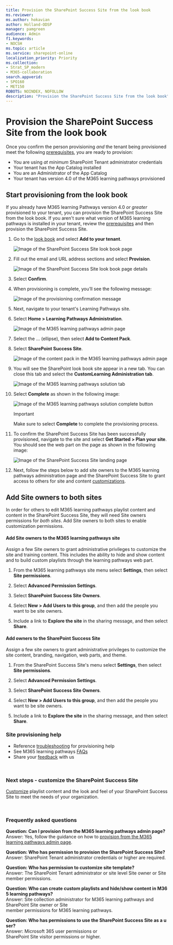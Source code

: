 ```yaml
---
title: Provision the SharePoint Success Site from the look book
ms.reviewer: 
ms.author: hokavian
author: Holland-ODSP
manager: pamgreen
audience: Admin
f1.keywords:
- NOCSH
ms.topic: article
ms.service: sharepoint-online
localization_priority: Priority
ms.collection:  
- Strat_SP_modern
- M365-collaboration
search.appverid:
- SPO160
- MET150
ROBOTS: NOINDEX, NOFOLLOW
description: "Provision the SharePoint Success Site from the look book"
---
```


# Provision the SharePoint Success Site from the look book

Once you confirm the person provisioning *and* the tenant being provisioned meet the following [prerequisites](https://docs.microsoft.com/sharepoint/provision-sss#meet-the-prerequisites), you are ready to provision:

- You are using *at minimum* SharePoint Tenant administrator credentials
- Your tenant has the App Catalog installed
- You are an Administrator of the App Catalog
- Your tenant has version 4.0 of the M365 learning pathways provisioned


## Start provisioning from the look book
If you already have M365 learning Pathways version 4.0 *or greater* provisioned to your tenant, you can provision the SharePoint Success Site from the look book. If you aren't sure what version of M365 learning pathways is installed in your tenant, review the [prerequisites](https://docs.microsoft.com/sharepoint/provision-sss#meet-the-prerequisites) and then provision the SharePoint Success Site. 

1. Go to the [look book](https://provisioning-test.sharepointpnp.com/details/0b860749-56a0-4c4c-992c-536d56d9accf) and select **Add to your tenant**.

   ![Image of the SharePoint Success Site look book page](media/sss-lookbook-add.png)

2. Fill out the email and URL address sections and select **Provision**.

   ![Image of the SharePoint Success Site look book page details](media/sss-lookbook-details.png)

3.	Select **Confirm**.

4.	When provisioning is complete, you’ll see the following message:

    ![Image of the provisioning confirmation message](media/sss-sss-complete.png)

5.	Next, navigate to your tenant's Learning Pathways site.

6.	Select **Home > Learning Pathways Administration**.

    ![Image of the M365 learning pathways admin page](media/sss-sss-admin.png)

7.	Select the … (ellipse), then select **Add to Content Pack**.

8.	Select **SharePoint Success Site**.

    ![Image of the content pack in the M365 learning pathways admin page](media/sss-content-pack.png)

9.	You will see the SharePoint look book site appear in a new tab. You can close this tab and select the **CustomLearning Administration tab**.

    ![Image of the M365 learning pathways solution tab](media/sss-m365lp-tab.png)

10.	Select **Complete** as shown in the following image:

    ![Image of the M365 learning pathways solution complete button](media/sss-m365lp-confirm2.png)

    > [!IMPORTANT]
    > Make sure to select **Complete** to complete the provisioning process.

11.	To confirm the SharePoint Success Site has been successfully provisioned, navigate to the site and select **Get Started > Plan your site**. You should see the web part on the page as shown in the following image:

    ![Image of the SharePoint Success Site landing page](media/sss-landing.png)

12. Next, follow the steps below to add site owners to the M365 learning pathways administration page and the SharePoint Success Site to grant access to others for site and content [customizations](https://docs.microsoft.com/sharepoint/customize-sss). 


## Add Site owners to both sites

In order for others to edit M365 learning pathways playlist content and content in the SharePoint Success Site, they will need Site owners permissions for *both sites*. Add Site owners to both sites to enable customization permissions. 

#### Add Site owners to the M365 learning pathways site
Assign a few Site owners to grant administrative privileges to customize the site and training content. This includes the ability to hide and show content and to build custom playlists through the learning pathways web part. 

1. From the M365 learning pathways site menu select **Settings**, then select **Site permissions**.

2. Select **Advanced Permission Settings**.

3. Select **SharePoint Success Site Owners**.

4. Select **New > Add Users to this group**, and then add the people you want to be site owners.

5. Include a link to **Explore the site** in the sharing message, and then select **Share**.

#### Add owners to the SharePoint Success Site
Assign a few site owners to grant administrative privileges to customize the site content, branding, navigation, web parts, and theme.

1. From the SharePoint Success Site's menu select **Settings**, then select **Site permissions**.

2. Select **Advanced Permission Settings**.

3. Select **SharePoint Success Site Owners**.

4. Select **New > Add Users to this group**, and then add the people you want to be site owners.

5. Include a link to **Explore the site** in the sharing message, and then select **Share**.


### Site provisioning help

- Reference [troubleshooting](https://docs.microsoft.com/office365/customlearning/feedback) for provisioning help
- See M365 learning pathways [FAQs](https://docs.microsoft.com/office365/customlearning/faq)
- Share your [feedback](https://github.com/pnp/custom-learning-office-365/issues) with us

<br>

### Next steps - customize the SharePoint Success Site

[Customize](https://docs.microsoft.com/sharepoint/customize-sss#share-the-site-with-end-users) playlist content and the look and feel of your SharePoint Success Site to meet the needs of your organization.

<br>

### Frequently asked questions

**Question: Can I provision from the M365 learning pathways admin page?**
<br>
Answer: Yes, follow the guidance on how to [provision from the M365 learning pathways admin page](https://docs.microsoft.com/sharepoint/provision-sss#provision-the-sharepoint-success-site-1).
<br>

**Question: Who has permission to provision the SharePoint Success Site?**
<br>
Answer: SharePoint Tenant administrator credentials or higher are required.
<br>

**Question: Who has permission to customize site template?**
<br>
Answer: The SharePoint Tenant administrator or site level Site owner or Site member permissions.
<br>

**Question: Who can create custom playlists and hide/show content in M365 learning pathways?**
<br>
Answer:
Site collection administrator for M365 learning pathways and SharePoint Site owner or Site member permissions for M365 learning pathways.
<br>

**Question: Who has permissions to use the SharePoint Success Site as a user?**
<br>
Answer:
Microsoft 365 user permissions or SharePoint Site visitor permissions or higher.


